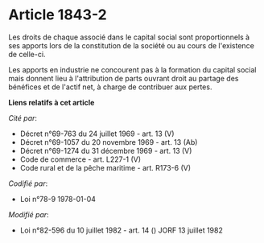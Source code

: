 # Article 1843-2

Les droits de chaque associé dans le capital social sont proportionnels à ses apports lors de la constitution de la société
ou au cours de l'existence de celle-ci.

Les apports en industrie ne concourent pas à la formation du capital social mais donnent lieu à l'attribution de parts
ouvrant droit au partage des bénéfices et de l'actif net, à charge de contribuer aux pertes.

**Liens relatifs à cet article**

_Cité par_:

  - Décret n°69-763 du 24 juillet 1969 - art. 13 (V)
  - Décret n°69-1057 du 20 novembre 1969 - art. 13 (Ab)
  - Décret n°69-1274 du 31 décembre 1969 - art. 13 (V)
  - Code de commerce - art. L227-1 (V)
  - Code rural et de la pêche maritime - art. R173-6 (V)

_Codifié par_:

  - Loi n°78-9 1978-01-04

_Modifié par_:

  - Loi n°82-596 du 10 juillet 1982 - art. 14 () JORF 13 juillet 1982
